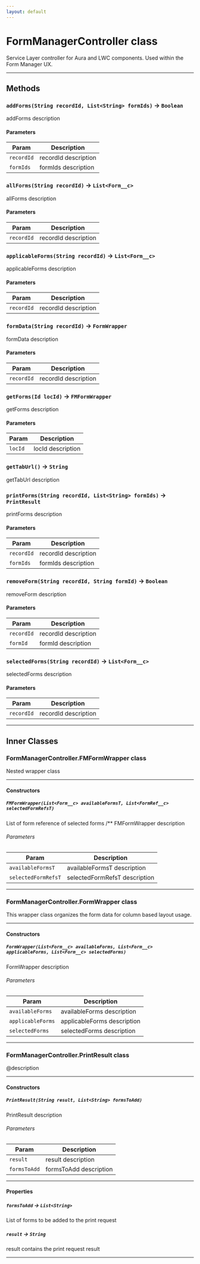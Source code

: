 ```yaml
---
layout: default
---
```

# FormManagerController class

Service Layer controller for Aura and LWC components.  Used within the Form Manager UX.

---
## Methods
### `addForms(String recordId, List<String> formIds)` → `Boolean`

 addForms description

#### Parameters
|Param|Description|
|-----|-----------|
|`recordId` |  recordId description |
|`formIds` |   formIds description |

### `allForms(String recordId)` → `List<Form__c>`

 allForms description

#### Parameters
|Param|Description|
|-----|-----------|
|`recordId` |  recordId description |

### `applicableForms(String recordId)` → `List<Form__c>`

 applicableForms description

#### Parameters
|Param|Description|
|-----|-----------|
|`recordId` |  recordId description |

### `formData(String recordId)` → `FormWrapper`

 formData description

#### Parameters
|Param|Description|
|-----|-----------|
|`recordId` |  recordId description |

### `getForms(Id locId)` → `FMFormWrapper`

 getForms description

#### Parameters
|Param|Description|
|-----|-----------|
|`locId` |  locId description |

### `getTabUrl()` → `String`

 getTabUrl description

### `printForms(String recordId, List<String> formIds)` → `PrintResult`

 printForms description

#### Parameters
|Param|Description|
|-----|-----------|
|`recordId` |  recordId description |
|`formIds` |   formIds description |

### `removeForm(String recordId, String formId)` → `Boolean`

 removeForm description

#### Parameters
|Param|Description|
|-----|-----------|
|`recordId` |  recordId description |
|`formId` |    formId description |

### `selectedForms(String recordId)` → `List<Form__c>`

 selectedForms description

#### Parameters
|Param|Description|
|-----|-----------|
|`recordId` |  recordId description |

---
## Inner Classes

### FormManagerController.FMFormWrapper class

Nested wrapper class

---
#### Constructors
##### `FMFormWrapper(List<Form__c> availableFormsT, List<FormRef__c> selectedFormRefsT)`

List of form reference of selected forms /** FMFormWrapper description
###### Parameters
|Param|Description|
|-----|-----------|
|`availableFormsT` |    availableFormsT description |
|`selectedFormRefsT` |  selectedFormRefsT description |

---
### FormManagerController.FormWrapper class

This wrapper class organizes the form data for column based layout usage.

---
#### Constructors
##### `FormWrapper(List<Form__c> availableForms, List<Form__c> applicableForms, List<Form__c> selectedForms)`

 FormWrapper description
###### Parameters
|Param|Description|
|-----|-----------|
|`availableForms` |   availableForms description |
|`applicableForms` |  applicableForms description |
|`selectedForms` |    selectedForms description |

---
### FormManagerController.PrintResult class

@description

---
#### Constructors
##### `PrintResult(String result, List<String> formsToAdd)`

 PrintResult description
###### Parameters
|Param|Description|
|-----|-----------|
|`result` |      result description |
|`formsToAdd` |  formsToAdd description |

---
#### Properties

##### `formsToAdd` → `List<String>`

List of forms to be added to the print request

##### `result` → `String`

result contains the print request result

---
